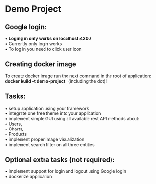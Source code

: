 # Demo Project

## Google login:

• <b>Loging in only works on localhost:4200</b><br />
• Currently only login works<br />
• To log in you need to click user icon<br />

## Creating docker image

To create docker image run the next command in the root of application:<b> docker build -t demo-project . </b>(including the dot)!

## Tasks:

• setup application using your framework<br />
• integrate one free theme into your application<br />
• implement simple GUI using all available rest API methods about:<br />
◦ Users,<br />
◦ Charts,<br />
◦ Products<br />
• implement proper image visualization<br />
• implement search filter on all three entities<br />

## Optional extra tasks (not required):

• implement support for login and logout using Google login<br />
• dockerize application<br />
